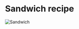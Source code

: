 # Sandwich recipe

![Sandwich](<https://image.shutterstock.com/image-photo/sandwitch-ham-260nw-1120849586.jpg>)
